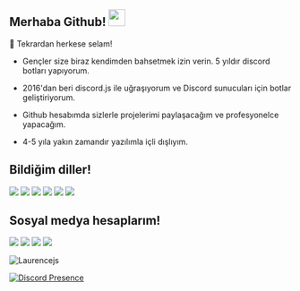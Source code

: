 ## Merhaba Github! <img src="https://raw.githubusercontent.com/iampavangandhi/iampavangandhi/master/gifs/Hi.gif" width="30px">


🎉 Tekrardan herkese selam!

- Gençler size biraz kendimden bahsetmek izin verin. 5 yıldır discord botları yapıyorum.

- 2016'dan beri discord.js ile uğraşıyorum ve Discord sunucuları için botlar geliştiriyorum.

- Github hesabımda sizlerle projelerimi paylaşacağım ve profesyonelce yapacağım.

- 4-5 yıla yakın zamandır yazılımla içli dışlıyım.

## Bildiğim diller!
<p>
<img src="https://img.shields.io/badge/javascript%20-%23323330.svg?&style=for-the-badge&logo=javascript&logoColor=%23F7DF1E"/> 
<img src="https://img.shields.io/badge/git%20-%231572B6.svg?&style=for-the-badge&logo=css3&logoColor=white"/> 
<img src="https://img.shields.io/badge/node.js%20-%2343853D.svg?&style=for-the-badge&logo=node.js&logoColor=white"/>
<img src="https://img.shields.io/badge/html5%20-%23E34F26.svg?&style=for-the-badge&logo=html5&logoColor=white"/>  
<img src="https://img.shields.io/badge/css3%20-%231572B6.svg?&style=for-the-badge&logo=css3&logoColor=white"/> 
<img src="https://img.shields.io/badge/typescript%20-%23E34F26.svg?&style=for-the-badge&logo=typescript&logoColor=white"/>

</p>

## Sosyal medya hesaplarım!
<p>
<a href="https://discord.com/users/852090435212279848" target="_blank"><img src="https://shields.io/badge/Laurence-111111.svg?&style=for-the-badge&logo=discord"></a>
<a href="https://github.com/Laurencejs" target="_blank"><img src="https://shields.io/badge/Laurence-111111.svg?&style=for-the-badge&logo=github"></a>
<a href="https://www.npmjs.com/~laurencejs" target="_blank"><img src="https://shields.io/badge/Laurence-111111.svg?&style=for-the-badge&logo=npm"></a>
 <a href="https://discord.gg/botstore" target="_blank"><img src="https://shields.io/badge/My Discord Server-111111.svg?&style=for-the-badge"></a>
</p>
  
<img src="https://komarev.com/ghpvc/?username=Laurencejs&label=Ziyaretçi%20Sayısı&color=552b75" alt="Laurencejs" />  
   
[![Discord Presence](https://lanyard-profile-readme.vercel.app/api/852090435212279848
                            )](https://discord.com/users/852090435212279848)

</p>
